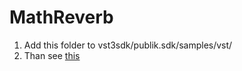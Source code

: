 # MathReverb
  1. Add this folder to vst3sdk/publik.sdk/samples/vst/
  2. Than see [this](https://github.com/steinbergmedia/vst3sdk/wiki/Get-Started)
